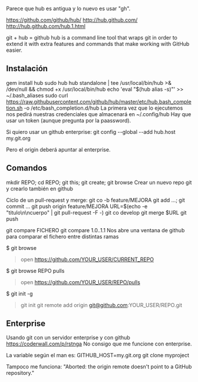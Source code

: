 Parece que hub es antigua y lo nuevo es usar "gh".

<https://github.com/github/hub/>
<http://hub.github.com/>
<http://hub.github.com/hub.1.html>

git + hub = github
hub is a command line tool that wraps git in order to extend it with extra features and commands that make working with GitHub easier.

## Instalación ##

gem install hub
sudo hub hub standalone | tee /usr/local/bin/hub >& /dev/null && chmod +x /usr/local/bin/hub
echo 'eval "$(hub alias -s)"' >> ~/.bash_aliases
sudo curl <https://raw.githubusercontent.com/github/hub/master/etc/hub.bash_completion.sh>  -o /etc/bash_completion.d/hub
La primera vez que lo ejecutemos nos pedirá nuestras credenciales que almacenará en ~/.config/hub
Hay que usar un token (aunque pregunta por la paassword).

Si quiero usar un github enterprise:
git config --global --add hub.host my.git.org

Pero el origin deberá apuntar al enterprise.

## Comandos ##

mkdir REPO; cd REPO; git this; git create; git browse
  Crear un nuevo repo git y crearlo también en github

Ciclo de un pull-request y merge:
git co -b feature/MEJORA
git add ...; git commit ...
git push origin feature/MEJORA
URL=$(echo -e "titulo\n\ncuerpo" | git pull-request -F -)
git co develop
git merge $URL
git push

git compare FICHERO
git compare 1.0..1.1
  Nos abre una ventana de github para comparar el fichero entre distintas ramas

$ git browse
> open <https://github.com/YOUR_USER/CURRENT_REPO>

$ git browse REPO pulls
> open <https://github.com/YOUR_USER/REPO/pulls>

$ git init -g
> git init
> git remote add origin <git@github.com>:YOUR_USER/REPO.git

## Enterprise ##

Usando git con un servidor enterprise y con github
<https://coderwall.com/p/rstnga>
No consigo que me funcione con enterprise.

La variable según el man es:
GITHUB_HOST=my.git.org git clone myproject

Tampoco me funciona: "Aborted: the origin remote doesn't point to a GitHub repository."
